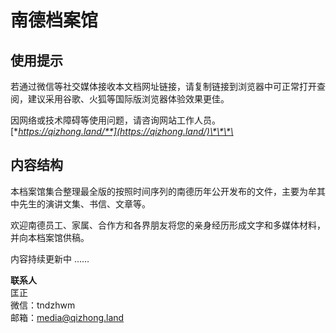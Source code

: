 # 南德档案馆

## **使用提示**

若通过微信等社交媒体接收本文档网址链接，请复制链接到浏览器中可正常打开查阅，建议采用谷歌、火狐等国际版浏览器体验效果更佳。

因网络或技术障碍等使用问题，请咨询网站工作人员。  
[**https://qizhong.land/**](https://qizhong.land/)\*\*\*\*

## 内容结构

本档案馆集合整理最全版的按照时间序列的南德历年公开发布的文件，主要为牟其中先生的演讲文集、书信、文章等。

欢迎南德员工、家属、合作方和各界朋友将您的亲身经历形成文字和多媒体材料，并向本档案馆供稿。

内容持续更新中 ……

**联系人**  
匡正  
微信：tndzhwm  
邮箱：media@qizhong.land

